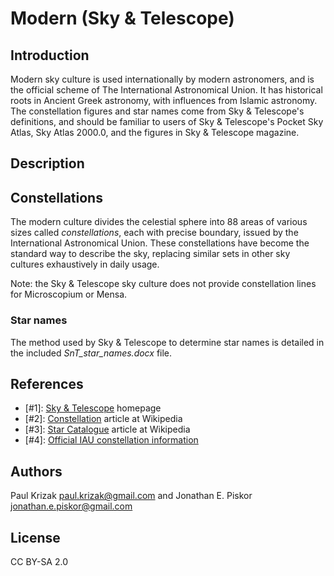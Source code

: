 # Modern (Sky & Telescope)

## Introduction

Modern sky culture is used internationally by modern astronomers, and is the official scheme of The International Astronomical Union. It has historical roots in Ancient Greek astronomy, with influences from Islamic astronomy. The constellation figures and star names come from Sky & Telescope's definitions, and should be familiar to users of Sky & Telescope's Pocket Sky Atlas, Sky Atlas 2000.0, and the figures in Sky & Telescope magazine.

## Description

## Constellations

The modern culture divides the celestial sphere into 88 areas of various sizes called *constellations*, each with precise boundary, issued by the International Astronomical Union. These constellations have become the standard way to describe the sky, replacing similar sets in other sky cultures exhaustively in daily usage.

Note: the Sky & Telescope sky culture does not provide constellation lines for Microscopium or Mensa.

### Star names

The method used by Sky & Telescope to determine star names is detailed in the included *SnT_star_names.docx* file.

## References

 - [#1]: [Sky & Telescope](https://www.skyandtelescope.com) homepage
 - [#2]: [Constellation](http://en.wikipedia.org/wiki/Constellation) article at Wikipedia
 - [#3]: [Star Catalogue](http://en.wikipedia.org/wiki/Star_catalogue) article at Wikipedia
 - [#4]: [Official IAU constellation information](http://www.iau.org/public/constellations/)

## Authors

Paul Krizak <paul.krizak@gmail.com> and Jonathan E. Piskor <jonathan.e.piskor@gmail.com>

## License

CC BY-SA 2.0

